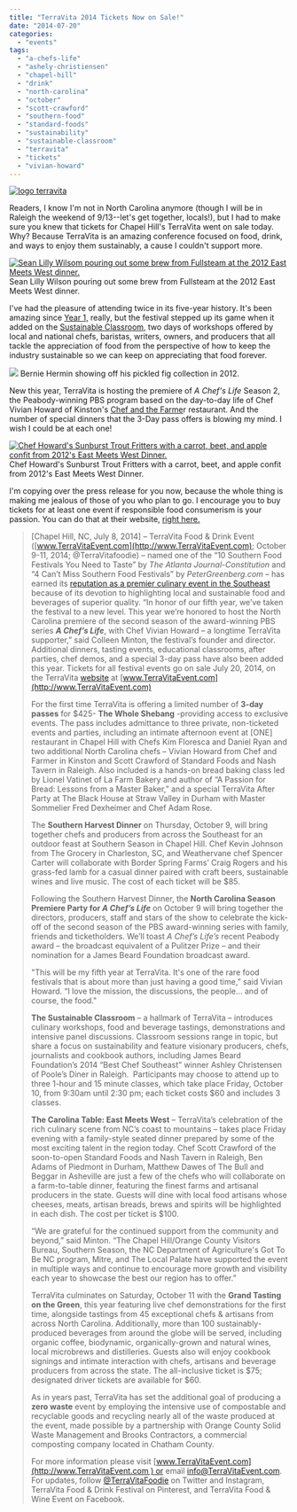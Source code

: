 ```yaml
---
title: "TerraVita 2014 Tickets Now on Sale!"
date: "2014-07-20"
categories:
  - "events"
tags:
  - "a-chefs-life"
  - "ashely-christiensen"
  - "chapel-hill"
  - "drink"
  - "north-carolina"
  - "october"
  - "scott-crawford"
  - "southern-food"
  - "standard-foods"
  - "sustainability"
  - "sustainable-classroom"
  - "terravita"
  - "tickets"
  - "vivian-howard"
---
```


[![logo terravita](http://s3.amazonaws.com/thegourmez-wpmedia/2012/09/logo-terravita.jpg)](http://www.rebeccagomezfarrell.com/2012/09/triangle-foodie-happenings-terravita-coming-soon/logo-terravita/)

Readers, I know I'm not in North Carolina anymore (though I will be in Raleigh the weekend of 9/13--let's get together, locals!), but I had to make sure you knew that tickets for Chapel Hill's TerraVita went on sale today. Why? Because TerraVita is an amazing conference focused on food, drink, and ways to enjoy them sustainably, a cause I couldn't support more.




<div class="caption">

[![Sean Lilly Wilsom pouring out some brew from Fullsteam at the 2012 East Meets West dinner.](http://s3.amazonaws.com/thegourmez-wpmedia/2012/12/TerraVita2012169.jpg)](http://www.rebeccagomezfarrell.com/2012/12/the-carolina-table-east-meets-west-dinner/terravita2012169/) Sean Lilly Wilson pouring out some brew from Fullsteam at the 2012 East Meets West dinner.</div>


I've had the pleasure of attending twice in its five-year history. It's been amazing since [Year 1,](https://www.thegourmez.com/blog/2010/10/terravita-the-first-biodynamic-and-sustainable-food-and-drink-fair-of-the-southeast/ "TerraVITA year 1 write-up") really, but the festival stepped up its game when it added on the [Sustainable Classroom,](https://www.thegourmez.com/blog/2012/12/the-sustainable-classroom-3-the-cultivation-and-culinary-possibilities-of-figs/ "Figs Sustainable Classroom write-up") two days of workshops offered by local and national chefs, baristas, writers, owners, and producers that all tackle the appreciation of food from the perspective of how to keep the industry sustainable so we can keep on appreciating that food forever.




<div class="caption">

[![](http://s3.amazonaws.com/thegourmez-wpmedia/2012/12/TerraVita2012140.jpg)](http://www.rebeccagomezfarrell.com/2012/12/the-sustainable-classroom-3-the-cultivation-and-culinary-possibilities-of-figs/) Bernie Hermin showing off his pickled fig collection in 2012.</div>


New this year, TerraVita is hosting the premiere of _A Chef's Life_ Season 2, the Peabody-winning PBS program based on the day-to-day life of Chef Vivian Howard of Kinston's [Chef and the Farme](https://www.thegourmez.com/blog/2013/04/kinston-nc-blogging-chef-and-the-farmer/ "My Chef and the Farmer review")r restaurant. And the number of special dinners that the 3-Day pass offers is blowing my mind. I wish I could be at each one!




<div class="caption">

[![Chef Howard's Sunburst Trout Fritters with a carrot, beet, and apple confit from 2012's East Meets West Dinner.](http://s3.amazonaws.com/thegourmez-wpmedia/2012/12/TerraVita2012167.jpg)](http://www.rebeccagomezfarrell.com/2012/12/the-carolina-table-east-meets-west-dinner/terravita2012167/) Chef Howard's Sunburst Trout Fritters with a carrot, beet, and apple confit from 2012's East Meets West Dinner.</div>


I'm copying over the press release for you now, because the whole thing is making me jealous of those of you who plan to go. I encourage you to buy tickets for at least one event if responsible food consumerism is your passion. You can do that at their website, [right here.](http://www.terravitaevent.com/ "TerraVita")

> \[Chapel Hill, NC, July 8, 2014\] – TerraVita Food & Drink Event ([www.TerraVitaEvent.com](http://www.TerraVitaEvent.com); October 9-11, 2014; @TerraVitafoodie) – named one of the “10 Southern Food Festivals You Need to Taste” by _The Atlanta Journal-Constitution_ and “4 Can’t Miss Southern Food Festivals” by _PeterGreenberg.com_ – has earned its [reputation as a premier culinary event in the Southeast](http://www.ajc.com/news/lifestyles/sightseeing/10-southern-festivals-you-need-to-taste/nTcg8/) because of its devotion to highlighting local and sustainable food and beverages of superior quality. “In honor of our fifth year, we’ve taken the festival to a new level. This year we’re honored to host the North Carolina premiere of the second season of the award-winning PBS series **_A Chef’s Life_**, with Chef Vivian Howard – a longtime TerraVita supporter,” said Colleen Minton, the festival’s founder and director. Additional dinners, tasting events, educational classrooms, after parties, chef demos, and a special 3-day pass have also been added this year. Tickets for all festival events go on sale July 20, 2014, on the TerraVita [website](http://www.TerraVITAevent.com) at [www.TerraVitaEvent.com](http://www.TerraVitaEvent.com)
>
> For the first time TerraVita is offering a limited number of **3-day passes** for $425- **The Whole Shebang** \-providing access to exclusive events. The pass includes admittance to three private, non-ticketed events and parties, including an intimate afternoon event at \[ONE\] restaurant in Chapel Hill with Chefs Kim Floresca and Daniel Ryan and two additional North Carolina chefs – Vivian Howard from Chef and Farmer in Kinston and Scott Crawford of Standard Foods and Nash Tavern in Raleigh. Also included is a hands-on bread baking class led by Lionel Vatinet of La Farm Bakery and author of “A Passion for Bread: Lessons from a Master Baker,” and a special TerraVita After Party at The Black House at Straw Valley in Durham with Master Sommelier Fred Dexheimer and Chef Adam Rose.
>
> The **Southern Harvest Dinner** on Thursday, October 9, will bring together chefs and producers from across the Southeast for an outdoor feast at Southern Season in Chapel Hill. Chef Kevin Johnson from The Grocery in Charleston, SC, and Weathervane chef Spencer Carter will collaborate with Border Spring Farms’ Craig Rogers and his grass-fed lamb for a casual dinner paired with craft beers, sustainable wines and live music. The cost of each ticket will be $85.
>
> Following the Southern Harvest Dinner, the **North Carolina Season Premiere Party for _A Chef’s Life_** on October 9 will bring together the directors, producers, staff and stars of the show to celebrate the kick-off of the second season of the PBS award-winning series with family, friends and ticketholders. We’ll toast _A Chef’s Life’s_ recent Peabody award – the broadcast equivalent of a Pulitzer Prize – and their nomination for a James Beard Foundation broadcast award.
>
> "This will be my fifth year at TerraVita. It's one of the rare food festivals that is about more than just having a good time,” said Vivian Howard. “I love the mission, the discussions, the people… and of course, the food."
>
> **The Sustainable Classroom** – a hallmark of TerraVita – introduces culinary workshops, food and beverage tastings, demonstrations and intensive panel discussions. Classroom sessions range in topic, but share a focus on sustainability and feature visionary producers, chefs, journalists and cookbook authors, including James Beard Foundation’s 2014 “Best Chef Southeast” winner Ashley Christensen of Poole’s Diner in Raleigh.  Participants may choose to attend up to three 1-hour and 15 minute classes, which take place Friday, October 10, from 9:30am until 2:30 pm; each ticket costs $60 and includes 3 classes.
>
> **The Carolina Table: East Meets West** – TerraVita’s celebration of the rich culinary scene from NC’s coast to mountains – takes place Friday evening with a family-style seated dinner prepared by some of the most exciting talent in the region today. Chef Scott Crawford of the soon-to-open Standard Foods and Nash Tavern in Raleigh, Ben Adams of Piedmont in Durham, Matthew Dawes of The Bull and Beggar in Asheville are just a few of the chefs who will collaborate on a farm-to-table dinner, featuring the finest farms and artisanal producers in the state. Guests will dine with local food artisans whose cheeses, meats, artisan breads, brews and spirits will be highlighted in each dish. The cost per ticket is $100.
>
> “We are grateful for the continued support from the community and beyond,” said Minton. “The Chapel Hill/Orange County Visitors Bureau, Southern Season, the NC Department of Agriculture's Got To Be NC program, Mitre, and The Local Palate have supported the event in multiple ways and continue to encourage more growth and visibility each year to showcase the best our region has to offer.”
>
> TerraVita culminates on Saturday, October 11 with the **Grand Tasting on the Green**, this year featuring live chef demonstrations for the first time, alongside tastings from 45 exceptional chefs & artisans from across North Carolina. Additionally, more than 100 sustainably-produced beverages from around the globe will be served, including organic coffee, biodynamic, organically-grown and natural wines, local microbrews and distilleries. Guests also will enjoy cookbook signings and intimate interaction with chefs, artisans and beverage producers from across the state. The all-inclusive ticket is $75; designated driver tickets are available for $60.
>
> As in years past, TerraVita has set the additional goal of producing a **zero waste** event by employing the intensive use of compostable and recyclable goods and recycling nearly all of the waste produced at the event, made possible by a partnership with Orange County Solid Waste Management and Brooks Contractors, a commercial composting company located in Chatham County.
>
> For more information please visit [www.TerraVitaEvent.com](http://www.TerraVitaEvent.com ) or email [info@TerraVitaEvent.com](mailto:info@TerraVitaEvent.com). For updates, follow [@TerraVitaFoodie](https://twitter.com/TerraVITAfoodie) on Twitter and Instagram, TerraVita Food & Drink Festival on Pinterest, and TerraVita Food & Wine Event on Facebook.
>
>
